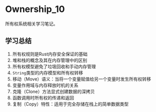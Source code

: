 # Ownership_10

所有权系统相关学习笔记。

## 学习总结

1. 所有权规则是Rust内存安全保证的基础
2. 堆和栈的概念及其在内存管理中的区别
3. 所有权模型避免了垃圾回收和手动内存管理
4. `String`类型的内存模型和所有权转移
5. 移动（Move）语义：当将一个变量赋值给另一个变量时发生所有权转移
6. 变量作用域与内存释放时机的关系
7. 克隆（Clone）方法显式创建数据的深拷贝
8. 函数调用时所有权的传递和返回
9. 复制（Copy）特性：适用于完全存储在栈上的简单数据类型 
